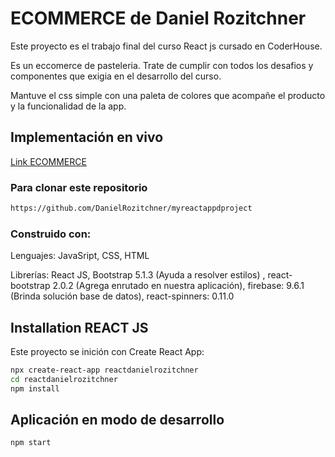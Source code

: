 # ECOMMERCE de Daniel Rozitchner

Este proyecto es el trabajo final del curso React js cursado en CoderHouse.

Es un eccomerce de pasteleria. Trate de cumplir con todos los desafios y componentes que exigia en el desarrollo del curso.

Mantuve el css simple con una paleta de colores que acompañe el producto y la funcionalidad de la app.

## Implementación en vivo
[Link ECOMMERCE](https://elastic-franklin-ccee43.netlify.app/)

### Para clonar este repositorio
```sh
https://github.com/DanielRozitchner/myreactappdproject
```

### Construido con:

Lenguajes: JavaSript, CSS, HTML

Librerías: React JS, Bootstrap 5.1.3 (Ayuda a resolver estilos) , react-bootstrap 2.0.2 (Agrega enrutado en nuestra aplicación), firebase: 9.6.1 (Brinda solución base de datos), react-spinners: 0.11.0

## Installation REACT JS
Este proyecto se inición con Create React App:

```sh
npx create-react-app reactdanielrozitchner
cd reactdanielrozitchner
npm install
```
## Aplicación en modo de desarrollo

```sh
npm start
```

